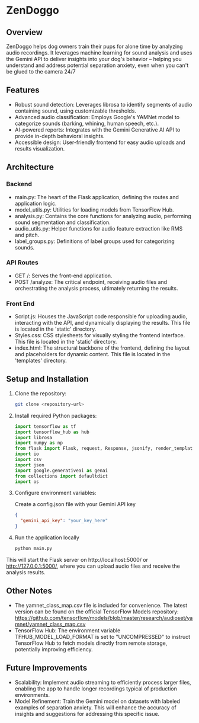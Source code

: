 # ZenDoggo

## Overview
ZenDoggo helps dog owners train their pups for alone time by analyzing audio recordings. 
It leverages machine learning for sound analysis and uses the Gemini API to deliver insights into your dog's behavior 
– helping you understand and address potential separation anxiety, even when you can't be glued to the camera 24/7

## Features
- Robust sound detection: Leverages librosa to identify segments of audio containing sound, using customizable thresholds.
- Advanced audio classification: Employs Google's YAMNet model to categorize sounds (barking, whining, human speech, etc.).
- AI-powered reports: Integrates with the Gemini Generative AI API to provide in-depth behavioral insights.
- Accessible design: User-friendly frontend for easy audio uploads and results visualization.

## Architecture
### Backend
- main.py: The heart of the Flask application, defining the routes and application logic.
- model_utils.py: Utilities for loading models from TensorFlow Hub.
- analysis.py: Contains the core functions for analyzing audio, performing sound segmentation and classification.
- audio_utils.py: Helper functions for audio feature extraction like RMS and pitch.
- label_groups.py: Definitions of label groups used for categorizing sounds.

### API Routes
- GET /: Serves the front-end application.
- POST /analyze: The critical endpoint, receiving audio files and orchestrating the analysis process, ultimately returning the results.

### Front End
- Script.js: Houses the JavaScript code responsible for uploading audio, interacting with the API, and dynamically displaying the results.
This file is located in the 'static' directory.
- Styles.css: CSS stylesheets for visually styling the frontend interface. 
This file is located in the 'static' directory.
- index.html: The structural backbone of the frontend, defining the layout and placeholders for dynamic content.
This file is located in the 'templates' directory.

## Setup and Installation
1. Clone the repository:
   ```bash
   git clone <repository-url>
   ```
2. Install required Python packages:
   ```` python
   import tensorflow as tf
   import tensorflow_hub as hub
   import librosa
   import numpy as np
   from flask import Flask, request, Response, jsonify, render_template
   import io
   import csv
   import json
   import google.generativeai as genai
   from collections import defaultdict
   import os
   ````
3. Configure environment variables: 

   Create a config.json file with your Gemini API key
   ```` json
   {
     "gemini_api_key": "your_key_here"
   }
   ````
4. Run the application locally
   ```` python
   python main.py
   ````
This will start the Flask server on http://localhost:5000/ or http://127.0.0.1:5000/, 
where you can upload audio files and receive the analysis results.

## Other Notes
- The yamnet_class_map.csv file is included for convenience. 
The latest version can be found on the official TensorFlow Models repository: https://github.com/tensorflow/models/blob/master/research/audioset/yamnet/yamnet_class_map.csv
- TensorFlow Hub: The environment variable TFHUB_MODEL_LOAD_FORMAT is set to "UNCOMPRESSED" to instruct TensorFlow Hub to fetch models directly from remote storage, potentially improving efficiency.

## Future Improvements
- Scalability: Implement audio streaming to efficiently process larger files, enabling the app to handle longer recordings typical of production environments.
- Model Refinement: Train the Gemini model on datasets with labeled examples of separation anxiety. This will enhance the accuracy of insights and suggestions for addressing this specific issue.
